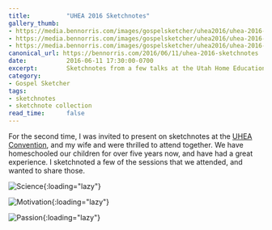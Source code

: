 ```yaml
---
title:          "UHEA 2016 Sketchnotes"
gallery_thumb: 
- https://media.bennorris.com/images/gospelsketcher/uhea2016/uhea-2016-sketchnotes-science.jpg
- https://media.bennorris.com/images/gospelsketcher/uhea2016/uhea-2016-sketchnotes-motivation.jpg
- https://media.bennorris.com/images/gospelsketcher/uhea2016/uhea-2016-sketchnotes-passion.jpg
canonical_url: https://bennorris.com/2016/06/11/uhea-2016-sketchnotes
date:           2016-06-11 17:30:00-0700
excerpt:        Sketchnotes from a few talks at the Utah Home Education Association convention.
category:
- Gospel Sketcher
tags:
- sketchnotes
- sketchnote collection
read_time:      false
---
```


For the second time, I was invited to present on sketchnotes at the [UHEA Convention](http://www.uhea.org/2016-uhea-convention/), and my wife and were thrilled to attend together. We have homeschooled our children for over five years now, and have had a great experience. I sketchnoted a few of the sessions that we attended, and wanted to share those.

![Science](https://media.bennorris.com/images/gospelsketcher/uhea2016/uhea-2016-sketchnotes-science.jpg){:loading="lazy"}

![Motivation](https://media.bennorris.com/images/gospelsketcher/uhea2016/uhea-2016-sketchnotes-motivation.jpg){:loading="lazy"}

![Passion](https://media.bennorris.com/images/gospelsketcher/uhea2016/uhea-2016-sketchnotes-passion.jpg){:loading="lazy"}
